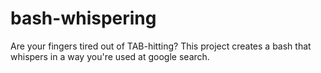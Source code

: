 # bash-whispering
Are your fingers tired out of TAB-hitting? 
This project creates a bash that whispers in a way you're used at google search.
